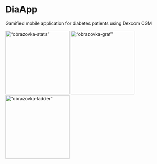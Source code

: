 # DiaApp

Gamified mobile application for diabetes patients using Dexcom CGM

<img src="https://github.com/racj01/flutter-dexcom/assets/57296104/3e77d96d-01dc-4578-b532-6bb0df879744" alt= “obrazovka-stats” width="200">

<img src="https://github.com/racj01/flutter-dexcom/assets/57296104/6e727a77-0e6e-4ce7-9da9-0391b33e05a9" alt= “obrazovka-graf” width="200">

<img src="https://github.com/racj01/flutter-dexcom/assets/57296104/db6f76b9-1218-43cd-a011-0929f89c47b7" alt= “obrazovka-ladder” width="200">

